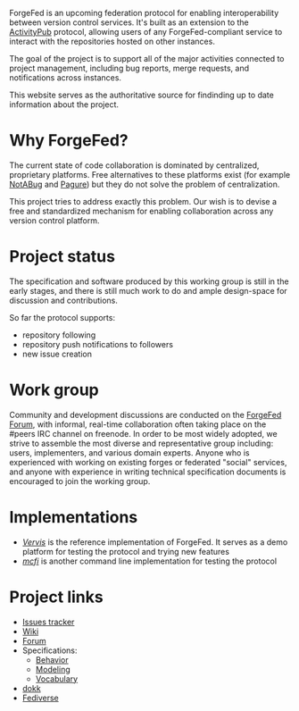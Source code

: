 ForgeFed is an upcoming federation protocol for enabling interoperability
between version control services. It's built as an extension to the
[ActivityPub] protocol, allowing users of any ForgeFed-compliant service to
interact with the repositories hosted on other instances.

The goal of the project is to support all of the major activities connected to
project management, including bug reports, merge requests, and notifications
across instances.

This website serves as the authoritative source for findinding up to date information
about the project.


# Why ForgeFed?

The current state of code collaboration is dominated by centralized, proprietary
platforms. Free alternatives to these platforms exist (for example [NotABug] and
[Pagure]) but they do not solve the problem of centralization.

This project tries to address exactly this problem. Our wish is to devise a free
and standardized mechanism for enabling collaboration across any version control
platform.


# Project status

The specification and software produced by this working group is still in the
early stages, and there is still much work to do and ample design-space for
discussion and contributions.

So far the protocol supports:

- repository following
- repository push notifications to followers
- new issue creation


# Work group

Community and development discussions are conducted on the [ForgeFed Forum], with
informal, real-time collaboration often taking place on the #peers IRC channel on
freenode.
In order to be most widely adopted, we strive to assemble the most diverse and
representative group including: users, implementers, and various domain experts.
Anyone who is experienced with working on existing forges or federated "social"
services, and anyone with experience in writing technical specification documents
is encouraged to join the working group.


# Implementations

- *[Vervis]* is the reference implementation of ForgeFed. It serves as a demo
platform for testing the protocol and trying new features
- *[mcfi]* is another command line implementation for testing the protocol

# Project links

- [Issues tracker](https://notabug.org/peers/forgefed/issues)
- [Wiki](https://notabug.org/peers/forgefed/wiki)
- [Forum](https://talk.feneas.org/c/forgefed)
- Specifications:
    * [Behavior](/behavior.md)
    * [Modeling](/modeling.html)
    * [Vocabulary](/vocabulary.html)
- [dokk](https://dokk.org/ForgeFed)
- <a rel="me" href="https://floss.social/@forgefed">Fediverse</a>


[ActivityPub]:    https://www.w3.org/TR/activitypub/
[NotABug]:        https://notabug.org
[Pagure]:         https://pagure.io
[Vervis]:         https://dev.angeley.es/s/fr33domlover/r/vervis
[mcfi]:           https://notabug.org/zPlus/mcfi
[ForgeFed Forum]: https://talk.feneas.org/c/forgefed
